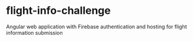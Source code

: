 # flight-info-challenge
Angular web application with Firebase authentication and hosting for flight information submission
